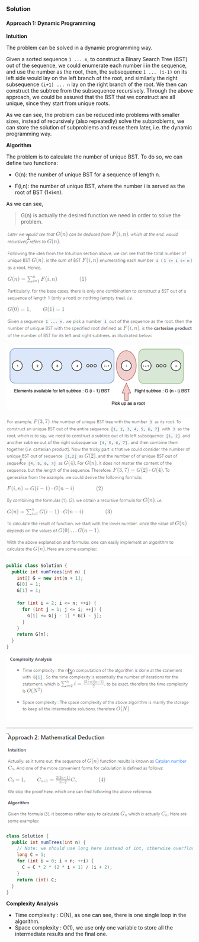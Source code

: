 ### Solution

#### Approach 1: Dynamic Programming
**Intuition**

The problem can be solved in a dynamic programming way.

Given a sorted sequence `1 ... n`, to construct a Binary Search Tree (BST) out of the sequence, we could enumerate each number i in the sequence, and use the number as the root, then, the subsequence `1 ... (i-1)` on its left side would lay on the left branch of the root, and similarly the right subsequence `(i+1) ... n` lay on the right branch of the root. We then can construct the subtree from the subsequence recursively. Through the above approach, we could be assured that the BST that we construct are all unique, since they start from unique roots.

As we can see, the problem can be reduced into problems with smaller sizes, instead of recursively (also repeatedly) solve the subproblems, we can store the solution of subproblems and reuse them later, i.e. the dynamic programming way.

**Algorithm**

The problem is to calculate the number of unique BST. To do so, we can define two functions:

* G(n): the number of unique BST for a sequence of length n.

* F(i,n): the number of unique BST, where the number i is served as the root of BST (1≤i≤n).

As we can see,

> G(n) is actually the desired function we need in order to solve the problem.

![](img/LeetCode96%20Algoritem%201%20Analysis.png)

![](img/96_BST.png)

![](img/LeetCode96%20Algoritem%201%20Analysis_2.png)

```Java
public class Solution {
  public int numTrees(int n) {
    int[] G = new int[n + 1];
    G[0] = 1;
    G[1] = 1;

    for (int i = 2; i <= n; ++i) {
      for (int j = 1; j <= i; ++j) {
        G[i] += G[j - 1] * G[i - j];
      }
    }
    return G[n];
  }
}
```

![](img/LeetCode96%20Algoritem%201%20Analysis_3.png)

---
![](img/LeetCode96%20Algoritem%202%20Analysis.png)

```Java
class Solution {
  public int numTrees(int n) {
    // Note: we should use long here instead of int, otherwise overflow
    long C = 1;
    for (int i = 0; i < n; ++i) {
      C = C * 2 * (2 * i + 1) / (i + 2);
    }
    return (int) C;
  }
}
```

**Complexity Analysis**

* Time complexity : O(N), as one can see, there is one single loop in the algorithm.
* Space complexity : O(1), we use only one variable to store all the intermediate results and the final one.